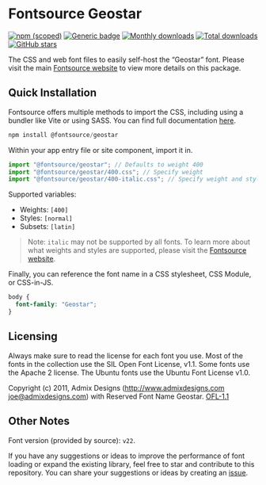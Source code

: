 # Fontsource Geostar

[![npm (scoped)](https://img.shields.io/npm/v/@fontsource/geostar?color=brightgreen)](https://www.npmjs.com/package/@fontsource/geostar) [![Generic badge](https://img.shields.io/badge/fontsource-passing-brightgreen)](https://github.com/fontsource/fontsource) [![Monthly downloads](https://badgen.net/npm/dm/@fontsource/geostar)](https://github.com/fontsource/fontsource) [![Total downloads](https://badgen.net/npm/dt/@fontsource/geostar)](https://github.com/fontsource/fontsource) [![GitHub stars](https://img.shields.io/github/stars/fontsource/fontsource.svg?style=social&label=Star)](https://github.com/fontsource/fontsource/stargazers)

The CSS and web font files to easily self-host the “Geostar” font. Please visit the main [Fontsource website](https://fontsource.org/fonts/geostar) to view more details on this package.

## Quick Installation

Fontsource offers multiple methods to import the CSS, including using a bundler like Vite or using SASS. You can find full documentation [here](https://fontsource.org/docs/getting-started/introduction).

```javascript
npm install @fontsource/geostar
```

Within your app entry file or site component, import it in.

```javascript
import "@fontsource/geostar"; // Defaults to weight 400
import "@fontsource/geostar/400.css"; // Specify weight
import "@fontsource/geostar/400-italic.css"; // Specify weight and style
```

Supported variables:
- Weights: `[400]`
- Styles: `[normal]`
- Subsets: `[latin]`

> Note: `italic` may not be supported by all fonts. To learn more about what weights and styles are supported, please visit the [Fontsource website](https://fontsource.org/fonts/geostar).

Finally, you can reference the font name in a CSS stylesheet, CSS Module, or CSS-in-JS.

```css
body {
  font-family: "Geostar";
}
```

## Licensing
Always make sure to read the license for each font you use. Most of the fonts in the collection use the SIL Open Font License, v1.1. Some fonts use the Apache 2 license. The Ubuntu fonts use the Ubuntu Font License v1.0.

Copyright (c) 2011, Admix Designs (http://www.admixdesigns.com joe@admixdesigns.com) with Reserved Font Name Geostar.
[OFL-1.1](http://scripts.sil.org/OFL)

## Other Notes
Font version (provided by source): `v22`.

If you have any suggestions or ideas to improve the performance of font loading or expand the existing library, feel free to star and contribute to this repository. You can share your suggestions or ideas by creating an [issue](https://github.com/fontsource/fontsource/issues).
